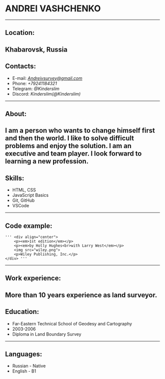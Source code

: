 
# **ANDREI VASHCHENKO**
---
## Location: 
Khabarovsk, Russia
---
## Contacts:
* E-mail: *Andreivsurvey@gmail.com*
* Phone: *+79241184321*
* Telegram: *@Kinderslim*
* Discord: *Kinderslim(@Kinderslim)*
---
## About:
I am a person who wants to change himself first and then the world. I like to solve difficult problems and enjoy the solution. I am an executive and team player. I look forward to learning a new profession.
---
## Skills:
* HTML, CSS
* JavaScript Basics
* Git, GitHub
* VSCode
---
## Code example:
    ''' <div align="center">
        <p><em>1st edition</em></p>
        <p><em>by Holly Hughes<br>with Larry West</em></p>
        <img src="wiley.png">
        <p>Wiley Publishing, Inc.</p>
    </div> '''
---
## Work experience:
More than 10 years experience as land surveyor.
---
## Education:
* Far-Eastern Technical School of Geodesy and Cartography
* 2003-2006
* Diploma in Land Boundary Survey
---
## Languages:
* Russian - Native
* English - B1